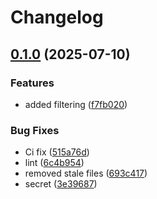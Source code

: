 # Changelog

## [0.1.0](https://github.com/msadowskigraduate/transmogcleaner/compare/v0.0.1...v0.1.0) (2025-07-10)


### Features

* added filtering ([f7fb020](https://github.com/msadowskigraduate/transmogcleaner/commit/f7fb0205c4521fbd68c920b4ec37b042df9257e1))


### Bug Fixes

* Ci fix ([515a76d](https://github.com/msadowskigraduate/transmogcleaner/commit/515a76df89e79b224b56992b98336bc8ed2594f1))
* lint ([6c4b954](https://github.com/msadowskigraduate/transmogcleaner/commit/6c4b954a52684a6bb2189813f6fceb3c817bc76e))
* removed stale files ([693c417](https://github.com/msadowskigraduate/transmogcleaner/commit/693c41744ebd8906922acdb5ee58011f67683987))
* secret ([3e39687](https://github.com/msadowskigraduate/transmogcleaner/commit/3e3968731c3a238a03e958e5a687c9076d424ce1))
